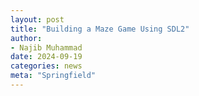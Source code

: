 ```yaml
---
layout: post
title: "Building a Maze Game Using SDL2"
author:
- Najib Muhammad
date: 2024-09-19
categories: news
meta: "Springfield"
---
```

